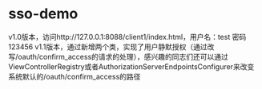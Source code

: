 # sso-demo
v1.0版本，访问http://127.0.0.1:8088/client1/index.html，用户名：test 密码123456
v1.1版本，通过新增两个类，实现了用户静默授权（通过改写/oauth/confirm_access的请求的处理），感兴趣的同志们还可以通过ViewControllerRegistry或者AuthorizationServerEndpointsConfigurer来改变系统默认的/oauth/confirm_access的路径

